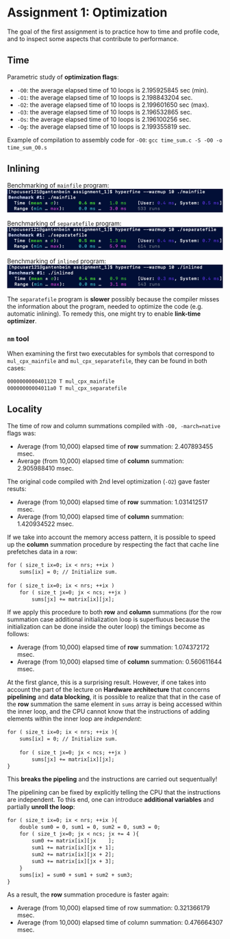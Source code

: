 [//]: # (To preview markdown file in Emacs type C-c C-c p)

# Assignment 1: Optimization
The goal of the first assignment is to practice how to time and profile code,
and to inspect some aspects that contribute to performance.

## Time
Parametric study of **optimization flags**:

- `-O0`: the average elapsed time of 10 loops is 2.195925845 sec (min).
- `-O1`: the average elapsed time of 10 loops is 2.198843204 sec.
- `-O2`: the average elapsed time of 10 loops is 2.199601650 sec (max).
- `-O3`: the average elapsed time of 10 loops is 2.196532865 sec.
- `-Os`: the average elapsed time of 10 loops is 2.196100256 sec.
- `-Og`: the average elapsed time of 10 loops is 2.199355819 sec.

Example of compilation to assembly code for `-O0`:
`gcc time_sum.c -S -O0 -o time_sum_O0.s`

## Inlining
Benchmarking of `mainfile` program:
![mainfile benchmark](./img/benchmark_mainfile.png)

Benchmarking of `separatefile` program:
![separatefile benchmark](./img/benchmark_separatefile.png)

Benchmarking of `inlined` program:
![inlined benchmark](./img/benchmark_inlined.png)

The `separatefile` program is **slower** possibly because the compiler
misses the information about the program, needed to optimize the
code (e.g. automatic inlining).
To remedy this, one might try to enable **link-time optimizer**.

### `nm` tool
When examining the first two executables for symbols that correspond to
`mul_cpx_mainfile` and `mul_cpx_separatefile`, they can be found in
both cases:
```
0000000000401120 T mul_cpx_mainfile
00000000004011a0 T mul_cpx_separatefile
```

## Locality
The time of row and column summations compiled with `-O0, -march=native` flags was:

- Average (from 10,000) elapsed time of **row** summation: 2.407893455 msec.
- Average (from 10,000) elapsed time of **column** summation: 2.905988410 msec.


The original code compiled with 2nd level optimization (`-O2`) gave faster resuts:

- Average (from 10,000) elapsed time of **row** summation: 1.031412517 msec.
- Average (from 10,000) elapsed time of **column** summation: 1.420934522 msec.

If we take into account the memory access pattern, it is possible to
speed up the **column** summation procedure by respecting the fact that cache
line prefetches data in a row:
```
for ( size_t ix=0; ix < nrs; ++ix )
    sums[ix] = 0; // Initialize sum.
    
for ( size_t ix=0; ix < nrs; ++ix )
    for ( size_t jx=0; jx < ncs; ++jx )
        sums[jx] += matrix[ix][jx];
```
If we apply this procedure to both **row** and **column** summations (for the row
summation case additional initialization loop is superfluous because the initialization
can be done inside the outer loop) the timings become as follows:

- Average (from 10,000) elapsed time of **row** summation: 1.074372172 msec.
- Average (from 10,000) elapsed time of **column** summation: 0.560611644 msec.

At the first glance, this is a surprising result.
However, if one takes into account the part of the lecture on **Hardware architecture**
that concerns **pipelining** and **data blocking**,
it is possible to realize that that in the case of the **row** summation the
same element in `sums` array is being accessed within the inner loop, and the
CPU cannot know that the instructions of adding elements within the inner loop
are _independent_:
```
for ( size_t ix=0; ix < nrs; ++ix ){
    sums[ix] = 0; // Initialize sum.

    for ( size_t jx=0; jx < ncs; ++jx )
        sums[jx] += matrix[ix][jx];
}
```
This **breaks the pipeling** and the instructions are carried out sequentually!

The pipelining can be fixed by explicitly telling the CPU that the instructions
are independent.
To this end, one can introduce **additional variables** and partially
**unroll the loop**:
```
for ( size_t ix=0; ix < nrs; ++ix ){
    double sum0 = 0, sum1 = 0, sum2 = 0, sum3 = 0;
    for ( size_t jx=0; jx < ncs; jx += 4 ){
        sum0 += matrix[ix][jx    ];
        sum1 += matrix[ix][jx + 1];
        sum2 += matrix[ix][jx + 2];
        sum3 += matrix[ix][jx + 3];
    }
    sums[ix] = sum0 + sum1 + sum2 + sum3;
}
```
As a result, the **row** summation procedure is faster again:

- Average (from 10,000) elapsed time of row summation: 0.321366179 msec.
- Average (from 10,000) elapsed time of column summation: 0.476664307 msec.
